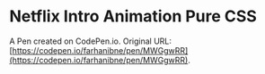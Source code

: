# Netflix Intro Animation Pure CSS

A Pen created on CodePen.io. Original URL: [https://codepen.io/farhanibne/pen/MWGgwRR](https://codepen.io/farhanibne/pen/MWGgwRR).

